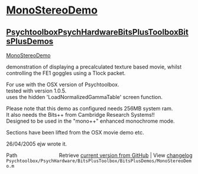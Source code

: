 # [MonoStereoDemo](MonoStereoDemo)
## [Psychtoolbox](Psychtoolbox)[PsychHardware](PsychHardware)[BitsPlusToolbox](BitsPlusToolbox)[BitsPlusDemos](BitsPlusDemos)

[MonoStereoDemo](MonoStereoDemo)  
  
demonstration of displaying a precalculated texture based movie, whilst  
controlling the FE1 goggles using a Tlock packet.  
  
For use with the OSX version of Psychtoolbox.  
tested with version 1.0.5.  
uses the hidden 'LoadNormalizedGammaTable' screen function.  
  
Please note that this demo as configured needs 256MB system ram.  
It also needs the Bits++ from Cambridge Research Systems!!  
Designed to be used in the "mono++" enhanced monochrome mode.  
  
Sections have been lifted from the OSX movie demo etc.  
  
26/04/2005    ejw     wrote it.  




<div class="code_header" style="text-align:right;">
  <span style="float:left;">Path&nbsp;&nbsp;</span> <span class="counter">Retrieve <a href=
  "https://raw.github.com/Psychtoolbox-3/Psychtoolbox-3/beta/Psychtoolbox/PsychHardware/BitsPlusToolbox/BitsPlusDemos/MonoStereoDemo.m">current version from GitHub</a> | View <a href=
  "https://github.com/Psychtoolbox-3/Psychtoolbox-3/commits/beta/Psychtoolbox/PsychHardware/BitsPlusToolbox/BitsPlusDemos/MonoStereoDemo.m">changelog</a></span>
</div>
<div class="code">
  <code>Psychtoolbox/PsychHardware/BitsPlusToolbox/BitsPlusDemos/MonoStereoDemo.m</code>
</div>

